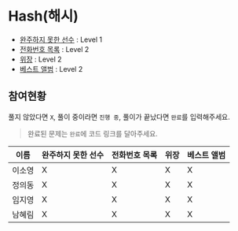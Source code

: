# Hash(해시)

* [완주하지 못한 선수](https://programmers.co.kr/learn/courses/30/lessons/42576) : Level 1
* [전화번호 목록](https://programmers.co.kr/learn/courses/30/lessons/42577) : Level 2
* [위장](https://programmers.co.kr/learn/courses/30/lessons/42578) : Level 2
* [베스트 앨범](https://programmers.co.kr/learn/courses/30/lessons/42579) : Level 2

## 참여현황
풀지 않았다면 `X`, 풀이 중이라면 `진행 중`, 풀이가 끝났다면 `완료`를 입력해주세요.
> 완료된 문제는 `완료`에 코드 링크를 달아주세요.

|이름|완주하지 못한 선수|전화번호 목록|위장|베스트 앨범|
|--|--|--|--|--|
|이소영|X|X|X|X|
|정의동|X|X|X|X|
|임지영|X|X|X|X|
|남혜림|X|X|X|X|
